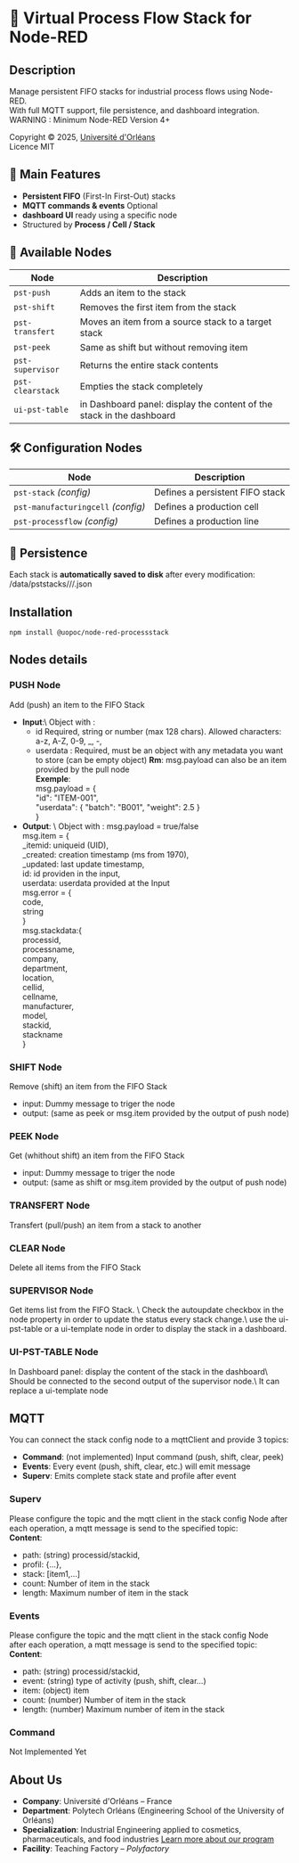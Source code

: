 # 🧱 Virtual Process Flow Stack for Node-RED
## Description

Manage persistent FIFO stacks for industrial process flows using Node-RED. \
With full MQTT support, file persistence, and dashboard integration.\
WARNING : Minimum Node-RED Version 4+


Copyright © 2025, [Université d'Orléans](https://www.univ-orleans.fr)\
Licence MIT


## 🧰 Main Features
- **Persistent FIFO** (First-In First-Out) stacks
- **MQTT commands & events** Optional
- **dashboard UI** ready using a specific node
- Structured by **Process / Cell / Stack**



## 🔧 Available Nodes

| Node         | Description |
|--------------|-------------|
| `pst-push`       | Adds an item to the stack |
| `pst-shift`      | Removes the first item from the stack |
| `pst-transfert`  | Moves an item from a source stack to a target stack |
| `pst-peek` 	   | Same as shift but without removing item |
| `pst-supervisor` | Returns the entire stack contents |
| `pst-clearstack` | Empties the stack completely |
| `ui-pst-table` | in Dashboard panel: display the content of the stack in the dashboard |

## 🛠️ Configuration Nodes

| Node                  			| Description 						|
|-----------------------------------|-----------------------------------|
| `pst-stack` *(config)*              	| Defines a persistent FIFO stack 	|
| `pst-manufacturingcell` *(config)* 	| Defines a production cell 		|
| `pst-processflow` *(config)*       	| Defines a production line  		|


## 💾 Persistence
Each stack is **automatically saved to disk** after every modification:\
/data/pststacks/<processid>/<cellid>/<stackid>.json

## Installation

```
npm install @uopoc/node-red-processstack
```

## Nodes details
### PUSH Node
Add (push) an item to the FIFO Stack
* **Input**:\ Object with :
	- id Required, string or number (max 128 chars). Allowed characters: a-z, A-Z, 0-9, _, -, 
	- userdata : Required, must be an object with any metadata you want to store (can be empty object)
**Rm**: msg.payload can also be an item provided by the pull node\
**Exemple**:\
	msg.payload = {\
	  "id": "ITEM-001",\
	  "userdata": { "batch": "B001", "weight": 2.5 }\
	} 
* **Output**: \ Object with :
	msg.payload = true/false\
	msg.item = {\
		  _itemid: uniqueid (UID),\
		  _created: creation timestamp (ms from 1970),\
		  _updated: last update timestamp,\
		  id: id providen in the input,\
		  userdata: userdata provided at the Input\
	msg.error = {\
		  code, \
		  string\
	}\
	msg.stackdata:{\
		  processid, \
		  processname, \
		  company, \
		  department, \
		  location, \
		  cellid, \
		  cellname, \
		  manufacturer, \
		  model, \
		  stackid, \
		  stackname\
	}

### SHIFT Node
Remove (shift) an item from the FIFO Stack
* input: Dummy message to triger the node
* output: (same as peek or msg.item provided by the output of push node)

### PEEK Node
Get (whithout shift) an item from the FIFO Stack
* input: Dummy message to triger the node
* output: (same as shift or msg.item provided by the output of push node)

### TRANSFERT Node
Transfert (pull/push) an item from a stack to another

### CLEAR Node
Delete all items from the FIFO Stack

### SUPERVISOR Node
Get items list from the FIFO Stack. \ 
Check the autoupdate checkbox in the node property in order to update the status every stack change.\ 
use the ui-pst-table or a ui-template node in order to display the stack in a dashboard.

### UI-PST-TABLE Node
In Dashboard panel: display the content of the stack in the dashboard\ 
Should be connected to the second output of the supervisor node.\ 
It can replace a ui-template node

## MQTT
You can connect the stack config node to a mqttClient and provide 3 topics:
* **Command**: (not implemented) Input command (push, shift, clear, peek)
* **Events**: Every event (push, shift, clear, etc.) will emit message
* **Superv**: Emits complete stack state and profile after event


### Superv
Please configure the topic and the mqtt client in the stack config Node
after each operation, a mqtt message is send to the specified topic: \
**Content**:
* path: (string) processid/stackid, 
* profil: {...}, 
* stack: [item1,...] 
* count: Number of item in the stack 
* length: Maximum number of item in the stack

### Events
Please configure the topic and the mqtt client in the stack config Node\
after each operation, a mqtt message is send to the specified topic: \
**Content**: 
* path: (string) processid/stackid,
* event: (string) type of activity (push, shift, clear...)
* item: (object) item
* count: (number) Number of item in the stack
* length: (number) Maximum number of item in the stack

### Command
Not Implemented Yet

## About Us
* **Company**: Université d'Orléans – France  
* **Department**: Polytech Orléans (Engineering School of the University of Orléans)  
* **Specialization**: Industrial Engineering applied to cosmetics, pharmaceuticals, and food industries [Learn more about our program](https://www.univ-orleans.fr/en/polytech/departments/les-7-specialites-dingenieures-de-lecole/industrial-engineering-applied) 
* **Facility**: Teaching Factory – *Polyfactory* 


